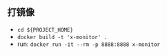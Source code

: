 ## 打镜像 ##
* `cd ${PROJECT_HOME}`
* `docker build -t 'x-monitor' .`
* run: `docker run -it --rm -p 8888:8888 x-monitor`
